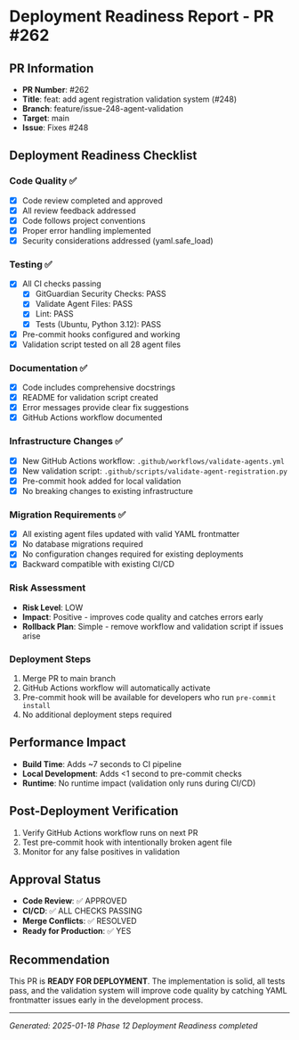 # Deployment Readiness Report - PR #262

## PR Information
- **PR Number**: #262
- **Title**: feat: add agent registration validation system (#248)
- **Branch**: feature/issue-248-agent-validation
- **Target**: main
- **Issue**: Fixes #248

## Deployment Readiness Checklist

### Code Quality ✅
- [x] Code review completed and approved
- [x] All review feedback addressed
- [x] Code follows project conventions
- [x] Proper error handling implemented
- [x] Security considerations addressed (yaml.safe_load)

### Testing ✅
- [x] All CI checks passing
  - [x] GitGuardian Security Checks: PASS
  - [x] Validate Agent Files: PASS
  - [x] Lint: PASS
  - [x] Tests (Ubuntu, Python 3.12): PASS
- [x] Pre-commit hooks configured and working
- [x] Validation script tested on all 28 agent files

### Documentation ✅
- [x] Code includes comprehensive docstrings
- [x] README for validation script created
- [x] Error messages provide clear fix suggestions
- [x] GitHub Actions workflow documented

### Infrastructure Changes ✅
- [x] New GitHub Actions workflow: `.github/workflows/validate-agents.yml`
- [x] New validation script: `.github/scripts/validate-agent-registration.py`
- [x] Pre-commit hook added for local validation
- [x] No breaking changes to existing infrastructure

### Migration Requirements ✅
- [x] All existing agent files updated with valid YAML frontmatter
- [x] No database migrations required
- [x] No configuration changes required for existing deployments
- [x] Backward compatible with existing CI/CD

### Risk Assessment
- **Risk Level**: LOW
- **Impact**: Positive - improves code quality and catches errors early
- **Rollback Plan**: Simple - remove workflow and validation script if issues arise

### Deployment Steps
1. Merge PR to main branch
2. GitHub Actions workflow will automatically activate
3. Pre-commit hook will be available for developers who run `pre-commit install`
4. No additional deployment steps required

## Performance Impact
- **Build Time**: Adds ~7 seconds to CI pipeline
- **Local Development**: Adds <1 second to pre-commit checks
- **Runtime**: No runtime impact (validation only runs during CI/CD)

## Post-Deployment Verification
1. Verify GitHub Actions workflow runs on next PR
2. Test pre-commit hook with intentionally broken agent file
3. Monitor for any false positives in validation

## Approval Status
- **Code Review**: ✅ APPROVED
- **CI/CD**: ✅ ALL CHECKS PASSING
- **Merge Conflicts**: ✅ RESOLVED
- **Ready for Production**: ✅ YES

## Recommendation
This PR is **READY FOR DEPLOYMENT**. The implementation is solid, all tests pass, and the validation system will improve code quality by catching YAML frontmatter issues early in the development process.

---
*Generated: 2025-01-18*
*Phase 12 Deployment Readiness completed*
